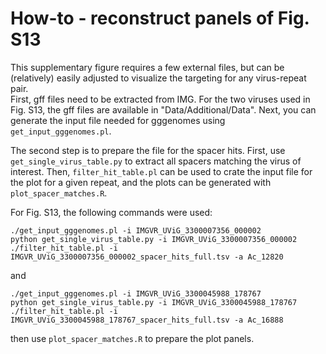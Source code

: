 # How-to - reconstruct panels of Fig. S13
This supplementary figure requires a few external files, but can be (relatively) easily adjusted to visualize the targeting for any virus-repeat pair.  
First, gff files need to be extracted from IMG. For the two viruses used in Fig. S13, the gff files are available in "Data/Additional/Data". Next, you can generate the input file needed for gggenomes using `get_input_gggenomes.pl`.  

The second step is to prepare the file for the spacer hits. First, use `get_single_virus_table.py` to extract all spacers matching the virus of interest. Then, `filter_hit_table.pl` can be used to crate the input file for the plot for a given repeat, and the plots can be generated with `plot_spacer_matches.R`.  

For Fig. S13, the following commands were used:
```
./get_input_gggenomes.pl -i IMGVR_UViG_3300007356_000002
python get_single_virus_table.py -i IMGVR_UViG_3300007356_000002
./filter_hit_table.pl -i IMGVR_UViG_3300007356_000002_spacer_hits_full.tsv -a Ac_12820
```
and
```
./get_input_gggenomes.pl -i IMGVR_UViG_3300045988_178767 
python get_single_virus_table.py -i IMGVR_UViG_3300045988_178767
./filter_hit_table.pl -i IMGVR_UViG_3300045988_178767_spacer_hits_full.tsv -a Ac_16888
```
then use `plot_spacer_matches.R` to prepare the plot panels.